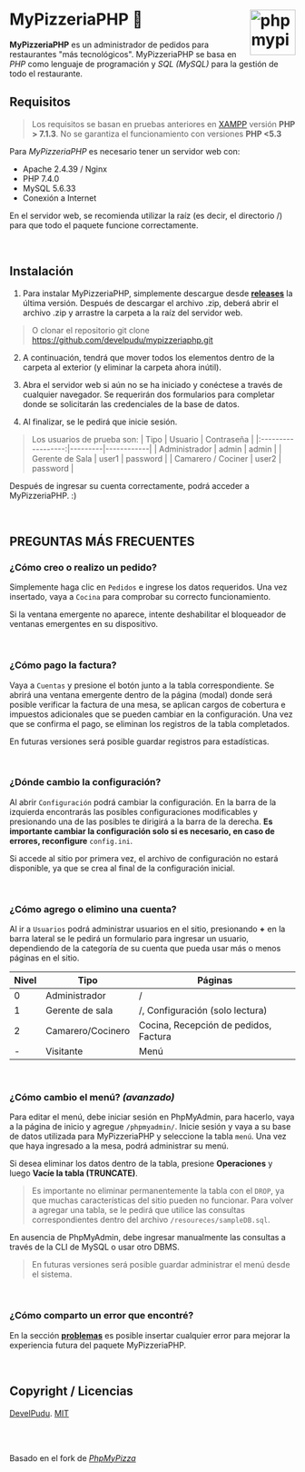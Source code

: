 # MyPizzeriaPHP 🍕 <img src ="https://raw.githubusercontent.com/develpudu/mypizzeriaphp/master/resources/phpmypizza.ico" width="80px" alt="phpmypizza logo" align ="right">
 
**MyPizzeriaPHP** es un administrador de pedidos para restaurantes "más tecnológicos".
MyPizzeriaPHP se basa en *PHP* como lenguaje de programación y *SQL (MySQL)* para la gestión de todo el restaurante.

## Requisitos
> Los requisitos se basan en pruebas anteriores en [XAMPP](https://www.apachefriends.org/index.html) versión **PHP > 7.1.3**.
> No se garantiza el funcionamiento con versiones **PHP <5.3**

Para *MyPizzeriaPHP* es necesario tener un servidor web con:
- Apache 2.4.39 / Nginx
- PHP 7.4.0
- MySQL 5.6.33
- Conexión a Internet

En el servidor web, se recomienda utilizar la raíz (es decir, el directorio /) para que todo el paquete funcione correctamente.

<br>

## Instalación
1. Para instalar MyPizzeriaPHP, simplemente descargue desde **[releases](https://github.com/develpudu/mypizzeriaphp/releases)** la última versión. Después de descargar el archivo .zip, deberá abrir el archivo .zip y arrastre la carpeta a la raíz del servidor web.
> O clonar el repositorio git clone https://github.com/develpudu/mypizzeriaphp.git

2. A continuación, tendrá que mover todos los elementos dentro de la carpeta al exterior (y eliminar la carpeta ahora inútil).

3. Abra el servidor web si aún no se ha iniciado y conéctese a través de cualquier navegador. Se requerirán dos formularios para completar donde se solicitarán las credenciales de la base de datos.

4. Al finalizar, se le pedirá que inicie sesión.
> Los usuarios de prueba son:
> |        Tipo        | Usuario | Contraseña |
> |:------------------:|---------|------------|
> |    Administrador   | admin   | admin      |
> |   Gerente de Sala  | user1   | password   |
> | Camarero / Cociner | user2   | password   |


Después de ingresar su cuenta correctamente, podrá acceder a MyPizzeriaPHP. :)

<br>

## PREGUNTAS MÁS FRECUENTES
### ¿Cómo creo o realizo un pedido?
Simplemente haga clic en `Pedidos` e ingrese los datos requeridos.
Una vez insertado, vaya a `Cocina` para comprobar su correcto funcionamiento.

Si la ventana emergente no aparece, intente deshabilitar el bloqueador de ventanas emergentes en su dispositivo.

<br>

### ¿Cómo pago la factura?
Vaya a `Cuentas` y presione el botón junto a la tabla correspondiente. Se abrirá una ventana emergente dentro de la página (modal) donde será posible verificar la factura de una mesa, se aplican cargos de cobertura e impuestos adicionales que se pueden cambiar en la configuración. Una vez que se confirma el pago, se eliminan los registros de la tabla completados.

En futuras versiones será posible guardar registros para estadísticas.

<br>

### ¿Dónde cambio la configuración?
Al abrir `Configuración` podrá cambiar la configuración. En la barra de la izquierda encontrarás las posibles configuraciones modificables y presionando una de las posibles te dirigirá a la barra de la derecha. **Es importante cambiar la configuración solo si es necesario, en caso de errores, reconfigure** `config.ini`.

Si accede al sitio por primera vez, el archivo de configuración no estará disponible, ya que se crea al final de la configuración inicial.

<br>

### ¿Cómo agrego o elimino una cuenta?
Al ir a `Usuarios` podrá administrar usuarios en el sitio, presionando **+** en la barra lateral se le pedirá un formulario para ingresar un usuario, dependiendo de la categoría de su cuenta que pueda usar más o menos páginas en el sitio.

| Nivel | Tipo              | Páginas                               |
|-------|-------------------|---------------------------------------|
| 0     | Administrador     | /                                     |
| 1     | Gerente de sala   | /, Configuración (solo lectura)       |
| 2     | Camarero/Cocinero | Cocina, Recepción de pedidos, Factura |
| -     | Visitante         | Menú                                  |

<br>

### ¿Cómo cambio el menú? *(avanzado)*
Para editar el menú, debe iniciar sesión en PhpMyAdmin, para hacerlo, vaya a la página de inicio y agregue `/phpmyadmin/`. Inicie sesión y vaya a su base de datos utilizada para MyPizzeriaPHP y seleccione la tabla `menú`.
Una vez que haya ingresado a la mesa, podrá administrar su menú.

Si desea eliminar los datos dentro de la tabla, presione **Operaciones** y luego **Vacíe la tabla (TRUNCATE)**.

> Es importante no eliminar permanentemente la tabla con el `DROP`, ya que muchas características del sitio pueden no funcionar. Para volver a agregar una tabla, se le pedirá que utilice las consultas correspondientes dentro del archivo `/resoureces/sampleDB.sql`.

En ausencia de PhpMyAdmin, debe ingresar manualmente las consultas a través de la CLI de MySQL o usar otro DBMS.

> En futuras versiones será posible guardar administrar el menú desde el sistema.

<br>

### ¿Cómo comparto un error que encontré?
En la sección **[problemas](https://github.com/develpudu/mypizzeriaphp/issues)** es posible insertar cualquier error para mejorar la experiencia futura del paquete MyPizzeriaPHP.

<br>

## Copyright / Licencias
[DevelPudu](https://github.com/develpudu). [MIT](https://github.com/develpudu/mypizzeriaphp/blob/master/LICENSE.md)

<br>
<br>

Basado en el fork de *[PhpMyPizza](https://github.com/Phoenixx19/PhpMyPizza)*